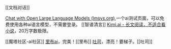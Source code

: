 
[[文档对话]]


[Chat with Open Large Language Models (lmsys.org)](https://arena.lmsys.org/),一个ai测试页面，可以免费使用各种ai语言模型，不需要登录。
[[智谱清言]]
[Kimi.ai - 长文阅读，不适合看小说](https://kimi.moonshot.cn/)，20万字数极限。

[[魔塔社区-ai社区]]
[里布ai](https://www.liblib.ai)，完美！[[里布]]
[吐司](https://tusiart.com/)，漂亮！要梯子。[[吐司]]

